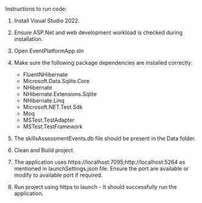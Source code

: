 Instructions to run code:
1. Install Visual Studio 2022.
2. Ensure ASP.Net and web development workload is checked during installation.
3. Open EventPlatformApp.sln
4. Make sure the following package dependencies are installed correctly:
	- FluentNHibernate
	- Microsoft.Data.Sqlite.Core
	- NHibernate
	- NHibernate.Extensions.Sqlite
	- NHibernate.Linq
 	- Microsoft.NET.Test.Sdk
	- Moq
 	- MSTest.TestAdapter
  	- MSTest.TestFramework  

5. The skillsAssessmentEvents.db file should be present in the Data folder.
6. Clean and Build project.
7. The application uses https://localhost:7095;http://localhost:5264 as mentioned in launchSettings.json file.
   Ensure the port are available or modify to available port if required.
8. Run project using https to launch - It should successfully run the application.
